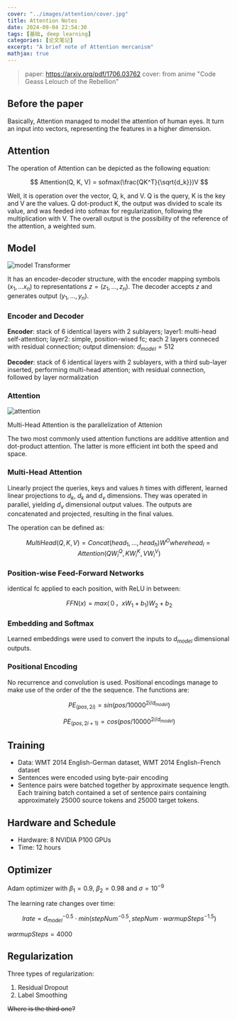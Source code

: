 ```yaml
---
cover: "../images/attention/cover.jpg"
title: Attention Notes
date: 2024-09-04 22:54:30
tags: [基础, deep learning]
categories: [论文笔记]
excerpt: "A brief note of Attention mercanism"
mathjax: true
---
```


> paper: https://arxiv.org/pdf/1706.03762
> cover: from anime "Code Geass Lelouch of the Rebellion"

## Before the paper

Basically, Attention managed to model the attention of human eyes. It turn an input into vectors, representing the features in a higher dimension.

## Attention

The operation of Attention can be depicted as the following equation:

$$
Attention(Q, K, V) = sofmax(\frac{QK^T}{\sqrt{d_k}})V
$$

Well, it is operation over the vector, Q, k, and V. Q is the query, K is the key and V are the values. Q dot-product K, the output was divided to scale its value, and was feeded into sofmax for regularization, following the multiplication with V. The overall output is the possibility of the reference of the attention, a weighted sum.

## Model

![model](images/attention/model.png)
Transformer

It has an encoder-decoder structure, with the encoder mapping symbols $(x_1, \dots x_n)$ to representations $z = (z_1, \dots, z_n)$. The decoder accepts $z$ and generates output $(y_1, \dots, y_n)$.

### Encoder and Decoder

**Encoder**: 
stack of 6 identical layers with 2 sublayers;
layer1: multi-head self-attention;
layer2: simple, position-wised fc;
each 2 layers conneced with residual connection;
output dimension: $d_{model} = 512$

**Decoder**:
stack of 6 identical layers with 2 sublayers, with a third sub-layer inserted, performing multi-head attention;
with residual connection, followed by layer normalization

### Attention 

![attention](images/attention/attention.png)

Multi-Head Attention is the parallelization of Attenion

The two most commonly used attention functions are additive attention and dot-product attention. The latter is more efficient int both the speed and space.

### Multi-Head Attention

Linearly project the queries, keys and values $h$ times with different, learned linear projections to $d_k$, $d_k$ and $d_v$ dimensions. They was operated in parallel, yielding $d_v$ dimensional output values. The outputs are concatenated and projected, resulting in the final values.

The operation can be defined as:

$$
MultiHead(Q, K, V) = Concat(head_1, \dots, head_h)W^O where head_i = Attention(QW_i^Q, KW_i^K, VW_i^V)
$$

### Position-wise Feed-Forward Networks

identical fc applied to each position, with ReLU in between:

$$
FFN(x) = max(０，xW_1+b_1)W_2 + b_2
$$

### Embedding and Softmax

Learned embeddings were used to convert the inputs to $d_{model}$ dimensional outputs.

### Positional Encoding

No recurrence and convolution is used. Positional encodings manage to make use of the order of the the sequence. The functions are:

$$
PE_{(pos, 2i)} = sin(pos / 10000^{2i / d_{model}})
$$

$$
PE_{(pos, 2i+1)} = cos(pos / 10000^{2i / d_{model}})
$$

## Training

- Data: WMT 2014 English-German dataset, WMT 2014 English-French dataset
- Sentences were encoded using byte-pair encoding
- Sentence pairs were batched together by approximate sequence length. Each training batch contained a set of sentence pairs containing approximately 25000 source tokens and 25000 target tokens.

## Hardware and Schedule

- Hardware: 8 NVIDIA P100 GPUs
- Time: 12 hours

## Optimizer

Adam optimizer with $\beta_1 = 0.9$, $\beta_2 = 0.98$ and $\sigma = 10^{−9}$

The learning rate changes over time:

$$
lrate = d_{model}^{-0.5} \cdot min(stepNum^{-0.5}, stepNum \cdot warmupSteps^{-1.5})
$$

$warmupSteps = 4000$

## Regularization

Three types of regularization:
1. Residual Dropout
2. Label Smoothing

~~Where is the third one?~~